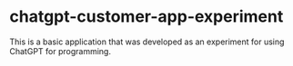 # chatgpt-customer-app-experiment
This is a basic application that was developed as an experiment for using ChatGPT for programming.
